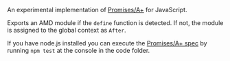 An experimental implementation of [Promises/A+](https://github.com/promises-aplus/promises-spec) for JavaScript.

Exports an AMD module if the ```define``` function is detected. If not, the module is assigned to the global context as ```After```.

If you have node.js installed you can execute the [Promises/A+ spec](https://github.com/promises-aplus/promises-spec) by running ```npm test``` at the console in the code folder.
